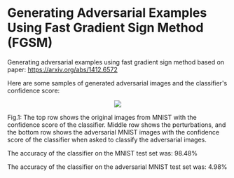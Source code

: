 # Generating Adversarial Examples Using Fast Gradient Sign Method (FGSM)
Generating adversarial examples using fast gradient sign method based on paper: https://arxiv.org/abs/1412.6572

Here are some samples of generated adversarial images and the classifier's confidence score:

<p align="center">
  <img src="https://github.com/rrwiyatn/deeplearning-ai/blob/master/fast_gradient_sign_attack/results/results.png">
</p>

Fig.1: The top row shows the original images from MNIST with the confidence score of the classifier. Middle row shows the perturbations, and the bottom row shows the adversarial MNIST images with the confidence score of the classifier when asked to classify the adversarial images.

The accuracy of the classifier on the MNIST test set was: 98.48%

The accuracy of the classifier on the adversarial MNIST test set was: 4.98%
